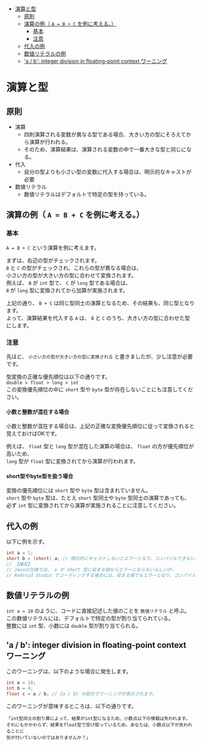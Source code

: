 <!-- TOC START min:1 max:3 link:true asterisk:false update:true -->
- [演算と型](#演算と型)
  - [原則](#原則)
  - [演算の例（ `A = B + C` を例に考える。）](#演算の例-a--b--c-を例に考える)
    - [基本](#基本)
    - [注意](#注意)
  - [代入の例](#代入の例)
  - [数値リテラルの例](#数値リテラルの例)
  - ['a / b': integer division in floating-point context ワーニング](#a--b-integer-division-in-floating-point-context-ワーニング)
<!-- TOC END -->


# 演算と型

## 原則

- 演算
  - 四則演算される変数が異なる型である場合、大きい方の型にそろえてから演算が行われる。
  - そのため、演算結果は、演算される変数の中で一番大きな型と同じになる。
- 代入
  - 自分の型よりも小さい型の変数に代入する場合は、明示的なキャストが必要
- 数値リテラル
  - 数値リテラルはデフォルトで特定の型を持っている。


## 演算の例（ `A = B + C` を例に考える。）


### 基本

`A = B + C` という演算を例に考えます。

まずは、右辺の型がチェックされます。  
`B` と `C` の型がチェックされ、これらの型が異なる場合は、  
小さい方の型が大きい方の型に合わせて変換されます。  
例えば、 `B` が `int` 型で、 `C` が `long` 型である場合は、  
`B` が `long` 型に変換されてから加算が実施されます。

上記の通り、 `B + C` は同じ型同士の演算となるため、その結果も、同じ型となります。  
よって、演算結果を代入する `A` は、 `B` と `C` のうち、大きい方の型に合わせた型にします。


### 注意

先ほど、 `小さい方の型が大きい方の型に変換される` と書きましたが、少し注意が必要です。  

型変換の正確な優先順位は以下の通りです。  
`double > float > long > int`  
この変換優先順位の中に `short` 型や `byte` 型が存在しないことにも注意してください。


#### 小数と整数が混在する場合

小数と整数が混在する場合は、上記の正確な変換優先順位に従って変換されると覚えておけばOKです。

例えば、 `float` 型と `long` 型が混在した演算の場合は、 `float` の方が優先順位が高いため、  
`long` 型が `float` 型に変換されてから演算が行われます。


#### short型やbyte型を扱う場合

変換の優先順位には `short` 型や `byte` 型は含まれていません。  
`short` 型や `byte` 型は、たとえ `short` 型同士や `byte` 型同士の演算であっても、  
必ず `int` 型に変換されてから演算が実施されることに注意してください。


## 代入の例

以下に例を示す。

```Java
int a = 1;
short b = (short) a; // 明示的にキャストしないとエラーとなり、コンパイルできない。
// 【補足】
// Javaの仕様では、 a が short 型に収まる値ならエラーにならないらしいが、
// Android Studio でコーディングする場合には、収まる値でもエラーとなり、コンパイルできない。
```


## 数値リテラルの例

`int a = 10` のように、コードに直接記述した値のことを `数値リテラル` と呼ぶ。  
この数値リテラルには、デフォルトで特定の型が割り当てられている。  
整数には `int` 型、小数には `double` 型が割り当てられる。


## 'a / b': integer division in floating-point context ワーニング

このワーニングは、以下のような場合に発生します。

```Java
int a = 10;
int b = 4;
float c = a / b; // {a / b} の部分でワーニングが表示されます。
```

このワーニングが意味するところは、以下の通りです。

```
「int型同士の割り算によって、結果がint型になるため、小数点以下の情報は失われます。
それにもかかわらず、結果をfloat型で受け取っているため、あなたは、小数点以下が失われることに
気が付いていないのではありませんか？」
```
